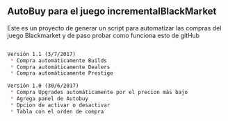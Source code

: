 ## AutoBuy para el juego incrementalBlackMarket

Este es un proyecto de generar un script para automatizar las compras del juego Blackmarket
y de paso probar como funciona esto de gitHub




```markdown

Versión 1.1 (3/7/2017)
 * Compra automáticamente Builds
 * Compra automáticamente Dealers
 * Compra automáticamente Prestige

Versión 1.0 (30/6/2017)
 * Compra Upgrades automáticamente por el precion más bajo
 * Agrega panel de Autobuy 
 * Opcion de activar o desactivar 
 * Tabla con el orden de compra

```

